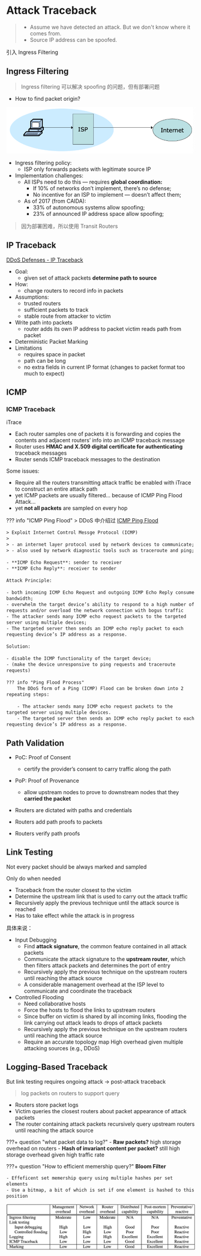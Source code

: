 # Attack Traceback

> - Assume we have detected an attack. But we don't know where it comes from. 
> - Source IP address can be spoofed.

引入 Ingress Filtering

## Ingress Filtering

> Ingress filtering 可以解决 spoofing 的问题，但有部署问题

- How to find packet origin?

![](../../Images/2024-04-13-20-48-40.png)

- Ingress filtering policy:
    - ISP only forwards packets with legitimate source IP
- Implementation challenges:
    - All ISPs need to do this — requires **global coordination:**
        - If 10% of networks don’t implement, there’s no defense;
        - No incentive for an ISP to implement — doesn’t affect them;
    - As of 2017 (from CAIDA):
        - 33% of autonomous systems allow spoofing;
        - 23% of announced IP address space allow spoofing;

> 因为部署困难，所以使用 Transit Routers

## IP Traceback

[DDoS Defenses - IP Traceback](./ddos.md#traceback)

- Goal:
    - given set of attack packets **determine path to source**
- How:
    - change routers to record info in packets
- Assumptions:
    - trusted routers
    - sufficient packets to track
    - stable route from attacker to victim
- Write path into packets
    - router adds its own IP address to packet victim reads path from packet
- Deterministic Packet Marking
- Limitations
    - requires space in packet 
    - path can be long
    - no extra fields in current IP format (changes to packet format too much to expect)

<!-- - Sample and Merge
    - store one link in each packet;
    - router probabilistically stores own address;
    - fixed space regardless of path length;
- Probabilistic Packet Marking -->

## ICMP

### ICMP Traceback

iTrace

- Each router samples one of packets it is forwarding and copies the contents and adjacent routers’ info into an ICMP traceback message
- Router uses **HMAC and X.509 digital certificate for authenticating** traceback messages
- Router sends ICMP traceback messages to the destination

Some issues:

- Require all the routers transmitting attack traffic be enabled with iTrace to construct an entire attack path
- yet ICMP packets are usually filtered... because of ICMP Ping Flood Attack...
- yet **not all packets** are sampled on every hop

??? info "ICMP Ping Flood"
    > DDoS 中介绍过 [ICMP Ping Flood](./ddos.md#ping-flood)

    > Exploit Internet Control Messge Protocol (ICMP)
    > 
    > - an internet layer protocol used by network devices to communicate;
    > - also used by network diagnostic tools such as traceroute and ping;

    - **ICMP Echo Request**: sender to receiver
    - **ICMP Echo Reply**: receiver to sender

    Attack Principle:

    - both incoming ICMP Echo Request and outgoing ICMP Echo Reply consume bandwidth;
    - overwhelm the target device’s ability to respond to a high number of requests and/or overload the network connection with bogus traffic
    - The attacker sends many ICMP echo request packets to the targeted server using multiple devices;
    - The targeted server then sends an ICMP echo reply packet to each requesting device’s IP address as a response.

    Solution:
    
    - disable the ICMP functionality of the target device;
    - (make the device unresponsive to ping requests and traceroute requests)

    ??? info "Ping Flood Process"
        The DDoS form of a Ping (ICMP) Flood can be broken down into 2 repeating steps:
        
        - The attacker sends many ICMP echo request packets to the targeted server using multiple devices.
        - The targeted server then sends an ICMP echo reply packet to each requesting device’s IP address as a response.

## Path Validation

- PoC: Proof of Consent
    - certify the provider’s consent to carry traffic along the path
- PoP: Proof of Provenance
    - allow upstream nodes to prove to downstream nodes that they **carried the packet**

- Routers are dictated with paths and credentials
- Routers add path proofs to packets
- Routers verify path proofs



## Link Testing

Not every packet should be always marked and sampled

Only do when needed

- Traceback from the router closest to the victim
- Determine the upstream link that is used to carry out the attack traffic
- Recursively apply the previous technique until the attack source is reached
- Has to take effect while the attack is in progress

具体来说：

- Input Debugging
    - Find **attack signature**, the common feature contained in all attack packets
    - Communicate the attack signature to the **upstream router**, which then filters attack packets and determines the port of entry
    - Recursively apply the previous technique on the upstream routers until reaching the attack source
    - A considerable management overhead at the ISP level to communicate and coordinate the traceback
- Controlled Flooding
    - Need collaborative hosts
    - Force the hosts to flood the links to upstream routers
    - Since buffer on victim is shared by all incoming links, flooding the link carrying out attack leads to drops of attack packets
    - Recursively apply the previous technique on the upstream routers until reaching the attack source
    - Require an accurate topology map  High overhead given multiple attacking sources (e.g., DDoS)

## Logging-Based Traceback

But link testing requires ongoing attack -> post-attack traceback

> log packets on routers to support query

- Routers store packet logs
- Victim queries the closest routers about packet appearance of attack packets
- The router containing attack packets recursively query upstream routers until reaching the attack source

???+ question "what packet data to log?"
    - **Raw packets?** high storage overhead on routers
    - **Hash of invariant content per packet?** still high storage overhead given high traffic rate

???+ question "How to efficient memership query?"
    **Bloom Filter**

    - Effeficent set memership query using multiple hashes per set elements
    - Use a bitmap, a bit of which is set if one element is hashed to this position

![](../../Images/2024-04-14-08-56-14.png)






